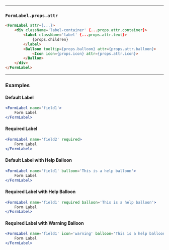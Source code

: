 ______________________________________________________________________________

### `FormLabel.props.attr`

```html
<FormLabel attr={...}>
    <div className='label-container' {...props.attr.container}>
        <label className='label' {...props.attr.text}>
            {props.children}
        </label>
        <Balloon tooltip={props.balloon} attr={props.attr.balloon}>
            <Icon icon={props.icon} attr={props.attr.icon}>
        </Ballon>
    </div>
</FormLabel>
```

______________________________________________________________________________

### Examples

#### Default Label

```jsx
<FormLabel name='field1'>
    Form Label
</FormLabel>
```

#### Required Label

```jsx
<FormLabel name='field2' required>
    Form Label
</FormLabel>
```

#### Default Label with Help Balloon

```jsx
<FormLabel name='field1' balloon='This is a help balloon'>
    Form Label
</FormLabel>
```

#### Required Label with Help Balloon

```jsx
<FormLabel name='field1' required balloon='This is a help balloon'>
    Form Label
</FormLabel>
```

#### Required Label with Warning Balloon

```jsx
<FormLabel name='field1' icon='warning' balloon='This is a help balloon'>
    Form Label
</FormLabel>
```